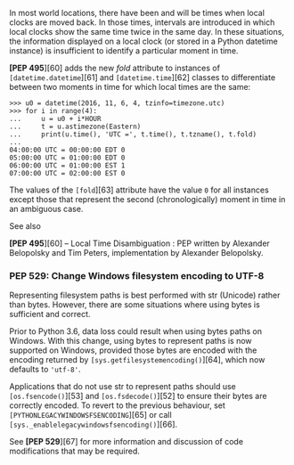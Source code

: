 In most world locations, there have been and will be times when local clocks are moved back. In those times, intervals are introduced in which local clocks show the same time twice in the same day. In these situations, the information displayed on a local clock (or stored in a Python datetime instance) is insufficient to identify a particular moment in time.

**[PEP 495**][60] adds the new _fold_ attribute to instances of `[datetime.datetime`][61] and `[datetime.time`][62] classes to differentiate between two moments in time for which local times are the same:
    
    
    >>> u0 = datetime(2016, 11, 6, 4, tzinfo=timezone.utc)
    >>> for i in range(4):
    ...     u = u0 + i*HOUR
    ...     t = u.astimezone(Eastern)
    ...     print(u.time(), 'UTC =', t.time(), t.tzname(), t.fold)
    ...
    04:00:00 UTC = 00:00:00 EDT 0
    05:00:00 UTC = 01:00:00 EDT 0
    06:00:00 UTC = 01:00:00 EST 1
    07:00:00 UTC = 02:00:00 EST 0
    

The values of the `[fold`][63] attribute have the value `0` for all instances except those that represent the second (chronologically) moment in time in an ambiguous case.

See also

**[PEP 495**][60] – Local Time Disambiguation
: PEP written by Alexander Belopolsky and Tim Peters, implementation by Alexander Belopolsky.

### PEP 529: Change Windows filesystem encoding to UTF-8

Representing filesystem paths is best performed with str (Unicode) rather than bytes. However, there are some situations where using bytes is sufficient and correct.

Prior to Python 3.6, data loss could result when using bytes paths on Windows. With this change, using bytes to represent paths is now supported on Windows, provided those bytes are encoded with the encoding returned by `[sys.getfilesystemencoding()`][64], which now defaults to `'utf-8'`.

Applications that do not use str to represent paths should use `[os.fsencode()`][53] and `[os.fsdecode()`][52] to ensure their bytes are correctly encoded. To revert to the previous behaviour, set `[PYTHONLEGACYWINDOWSFSENCODING`][65] or call `[sys._enablelegacywindowsfsencoding()`][66].

See **[PEP 529**][67] for more information and discussion of code modifications that may be required.

